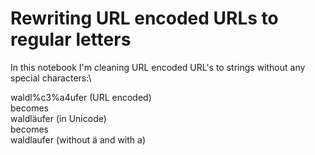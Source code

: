 # Rewriting URL encoded URLs to regular letters
In this notebook I'm cleaning URL encoded URL's to strings without any special characters:\

waldl%c3%a4ufer (URL encoded)\
becomes\
waldläufer (in Unicode)\
becomes\
waldlaufer (without ä and with a)
